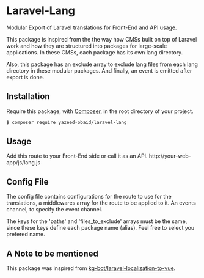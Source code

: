 # Laravel-Lang
Modular Export of Laravel translations for Front-End and API usage.

This package is inspired from the the way how CMSs built on top of Laravel work and how they are 
structured into packages for large-scale applications. In these CMSs, each package has its own lang
directory. 

Also, this package has an exclude array to exclude lang files from each lang directory in
these modular packages. And finally, an event is emitted after export is done.


## Installation

Require this package, with [Composer](https://getcomposer.org/), in the root directory of your project.

``` bash
$ composer require yazeed-obaid/laravel-lang
```


## Usage

Add this route to your Front-End side or call it as an API. http://your-web-app/js/lang.js


## Config File

The config file contains configurations for the route to use for the translations, a middlewares array for 
the route to be applied to it. An events channel, to specify the event channel.

The keys for the 'paths' and 'files_to_exclude' arrays must be the same, since these
keys define each package name (alias). Feel free to select you prefered name.


## A Note to be mentioned
This package was inspired from [kg-bot/laravel-localization-to-vue](https://github.com/kg-bot/laravel-localization-to-vue).
